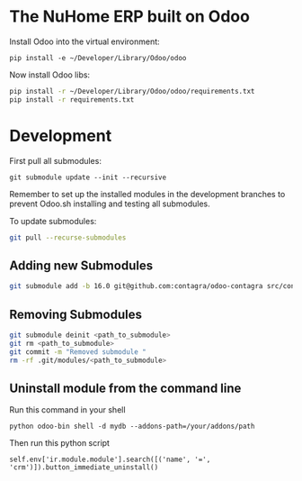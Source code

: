 # The NuHome ERP built on Odoo

Install Odoo into the virtual environment:

```shell
pip install -e ~/Developer/Library/Odoo/odoo
```

Now install Odoo libs:

```bash
pip install -r ~/Developer/Library/Odoo/odoo/requirements.txt
pip install -r requirements.txt
```

# Development

First pull all submodules:

```shell
git submodule update --init --recursive
```
Remember to set up the installed modules in the development branches to prevent Odoo.sh installing and testing all submodules.

To update submodules:

```bash
git pull --recurse-submodules
```

## Adding new Submodules

```bash
git submodule add -b 16.0 git@github.com:contagra/odoo-contagra src/contagra
```

## Removing Submodules

```bash
git submodule deinit <path_to_submodule>
git rm <path_to_submodule>
git commit -m "Removed submodule "
rm -rf .git/modules/<path_to_submodule>
```

## Uninstall module from the command line

Run this command in your shell

```shell
python odoo-bin shell -d mydb --addons-path=/your/addons/path
```
Then run this python script

```shell
self.env['ir.module.module'].search([('name', '=', 'crm')]).button_immediate_uninstall()
```

